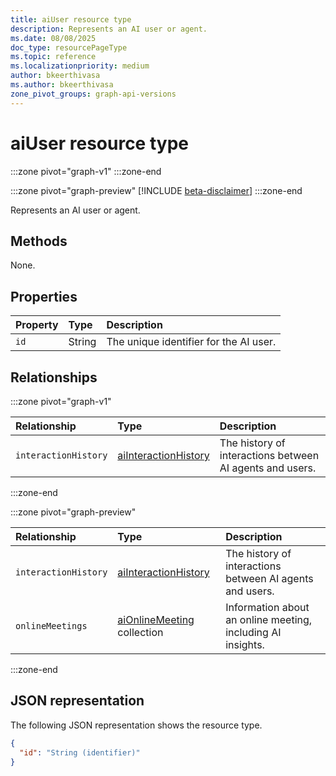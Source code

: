 ```yaml
---
title: aiUser resource type
description: Represents an AI user or agent.
ms.date: 08/08/2025
doc_type: resourcePageType
ms.topic: reference
ms.localizationpriority: medium
author: bkeerthivasa
ms.author: bkeerthivasa
zone_pivot_groups: graph-api-versions
---
```


# aiUser resource type

<!-- cSpell:ignore bkeerthivasa -->
:::zone pivot="graph-v1"
:::zone-end

:::zone pivot="graph-preview"
[!INCLUDE [beta-disclaimer](../includes/beta-disclaimer.md)]
:::zone-end

Represents an AI user or agent.

## Methods

None.

## Properties

| Property | Type   | Description                            |
|:---------|:-------|:---------------------------------------|
| `id`     | String | The unique identifier for the AI user. |

## Relationships

:::zone pivot="graph-v1"

| Relationship         | Type                                                                                        | Description                                              |
|:---------------------|:--------------------------------------------------------------------------------------------|:---------------------------------------------------------|
| `interactionHistory` | [aiInteractionHistory](../ai-services/interaction-export/resources/aiinteractionhistory.md) | The history of interactions between AI agents and users. |

:::zone-end

:::zone pivot="graph-preview"

| Relationship         | Type                                                                                        | Description                                                 |
|:---------------------|:--------------------------------------------------------------------------------------------|:------------------------------------------------------------|
| `interactionHistory` | [aiInteractionHistory](../ai-services/interaction-export/resources/aiinteractionhistory.md) | The history of interactions between AI agents and users.    |
| `onlineMeetings`     | [aiOnlineMeeting](/graph/api/resources/aionlinemeeting) collection                          | Information about an online meeting, including AI insights. |

:::zone-end

## JSON representation

The following JSON representation shows the resource type.

```json
{
  "id": "String (identifier)"
}
```
